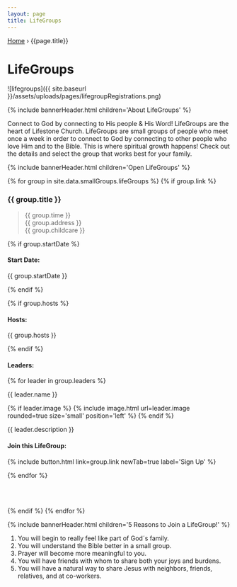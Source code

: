 ```yaml
---
layout: page
title: LifeGroups
---
```


<p id="breadcrumbs">
  <a href="{{ site.baseurl }}/">Home</a> &rsaquo; {{page.title}}
</p>

<style>
.Lifegroup__Leader_Section {
  margin-bottom: 2.5em;
  padding-bottom: 1em;
  border-bottom: 5px solid {{site.data.colors.GREEN}};
}
.Lifegroup__Leader_Section:last-child {
  border-bottom: none;
}
</style>

# LifeGroups

![lifegroups]({{ site.baseurl }}/assets/uploads/pages/lifegroupRegistrations.png)

{% include bannerHeader.html children='About LifeGroups' %}

Connect to God by connecting to His people & His Word! LifeGroups are the heart of Lifestone Church. LifeGroups are small groups of people who meet once a week in order to connect to God by connecting to other people who love Him and to the Bible. This is where spiritual growth happens! Check out the details and select the group that works best for your family.

{% include bannerHeader.html children='Open LifeGroups' %}

<div>
{% for group in site.data.smallGroups.lifeGroups %}
{% if group.link %}
<div class='Lifegroup__Leader_Section'>
<h3>{{ group.title }}</h3>

<blockquote>
{{ group.time }}
<br/>
{{ group.address }}
<br/>
{{ group.childcare }}
</blockquote>

{% if group.startDate %}
<h4>Start Date:</h4>
<p>{{ group.startDate }}</p>
{% endif %}

{% if group.hosts %}
<h4>Hosts:</h4>
<p>{{ group.hosts }}</p>
{% endif %}

<h4>Leaders:</h4>
{% for leader in group.leaders %}
<p>{{ leader.name }}</p>

{% if leader.image %}
{% include image.html url=leader.image rounded=true size='small' position='left' %}
{% endif %}
<p>{{ leader.description }}</p>
<div style="clear: both;"></div>

<h4>Join this LifeGroup:</h4>

{% include button.html link=group.link newTab=true label='Sign Up' %}

{% endfor %}
</div>
{% endif %}
{% endfor %}
</div>

{% include bannerHeader.html children='5 Reasons to Join a LifeGroup!' %}

1. You will begin to really feel like part of God´s family.
1. You will understand the Bible better in a small group.
1. Prayer will become more meaningful to you.
1. You will have friends with whom to share both your joys and burdens.
1. You will have a natural way to share Jesus with neighbors, friends, relatives, and at co-workers.
